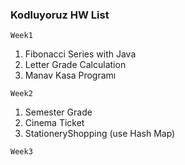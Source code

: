 ### Kodluyoruz HW List

```Week1```
1. Fibonacci Series with Java
2. Letter Grade Calculation
3. Manav Kasa Programı

```Week2```
1. Semester Grade
2. Cinema Ticket
3. StationeryShopping (use Hash Map)


```Week3 ```


